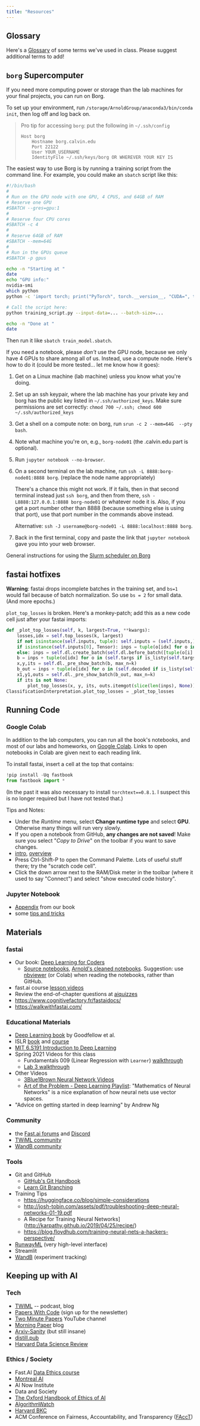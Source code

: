 ```yaml
---
title: "Resources"
---
```


## Glossary

Here's a [Glossary](../glossary/) of some terms we've used in class. Please suggest additional terms to add!

## `borg` Supercomputer

If you need more computing power or storage than the lab machines for your final projects, you can run on Borg.

To set up your environment, run `/storage/ArnoldGroup/anaconda3/bin/conda init`, then log off and log back on.

> Pro tip for accessing `borg`: put the following in `~/.ssh/config`
>
> ```
> Host borg
>     Hostname borg.calvin.edu
>     Port 22122
>     User YOUR_USERNAME
>     IdentityFile ~/.ssh/keys/borg OR WHEREVER YOUR KEY IS
> ```

The easiest way to use Borg is by running a training script from the command line. For example, you could make an `sbatch` script like this:

```bash
#!/bin/bash
#
# Run on the GPU node with one GPU, 4 CPUS, and 64GB of RAM
# Reserve one GPU
#SBATCH --gres=gpu:1
#
# Reserve four CPU cores
#SBATCH -c 4
#
# Reserve 64GB of RAM
#SBATCH --mem=64G
#
# Run in the GPUs queue
#SBATCH -p gpus

echo -n "Starting at "
date
echo "GPU info:"
nvidia-smi
which python
python -c 'import torch; print("PyTorch", torch.__version__, "CUDA=", torch.cuda.is_available())'

# Call the script here:
python training_script.py --input-data=... --batch-size=...

echo -n "Done at "
date
```

Then run it like `sbatch train_model.sbatch`.

If you need a notebook, please *don't* use the GPU node, because we only have 4 GPUs to share among all of us. Instead, use a compute node. Here's how to do it (could be more tested... let me know how it goes):

1. Get on a Linux machine (lab machine) unless you know what you're doing.
2. Set up an ssh keypair, where the lab machine has your private key and borg has the public key listed in `~/.ssh/authorized_keys`. Make sure permissions are set correctly: `chmod 700 ~/.ssh; chmod 600 ~/.ssh/authorized_keys`
3. Get a shell on a compute note: on borg, run `srun -c 2 --mem=64G  --pty bash`.
4. Note what machine you're on, e.g., `borg-node01` (the .calvin.edu part is optional).
5. Run `jupyter notebook --no-browser`.
6. On a second terminal on the lab machine, run `ssh -L 8888:borg-node01:8888 borg`. (replace the node name appropriately)
  
    There's a chance this might not work. If it fails, then in that second terminal instead just `ssh borg`, and then from there, `ssh -L8888:127.0.0.1:8888 borg-node01` or whatever node it is. Also, if you get a port number other than 8888 (because something else is using that port), use that port number in the commands above instead.

    Alternative: `ssh -J username@borg-node01 -L 8888:localhost:8888 borg`.

7. Back in the first terminal, copy and paste the link that `jupyter notebook` gave you into your web browser.

General instructions for using the [Slurm scheduler on Borg](https://borg.calvin.edu/resources-slurm.html)

## fastai hotfixes

**Warning**: fastai drops incomplete batches in the training set, and `bs=1` would fail because of batch normalization. So use `bs = 2` for small data. (And more epochs.)

`plot_top_losses` is broken. Here's a monkey-patch; add this as a new code cell just after your fastai imports:

```python
def _plot_top_losses(self, k, largest=True, **kwargs):
    losses,idx = self.top_losses(k, largest)
    if not isinstance(self.inputs, tuple): self.inputs = (self.inputs,)
    if isinstance(self.inputs[0], Tensor): inps = tuple(o[idx] for o in self.inputs)
    else: inps = self.dl.create_batch(self.dl.before_batch([tuple(o[i] for o in self.inputs) for i in idx]))
    b = inps + tuple(o[idx] for o in (self.targs if is_listy(self.targs) else (self.targs,)))
    x,y,its = self.dl._pre_show_batch(b, max_n=k)
    b_out = inps + tuple(o[idx] for o in (self.decoded if is_listy(self.decoded) else (self.decoded,)))
    x1,y1,outs = self.dl._pre_show_batch(b_out, max_n=k)
    if its is not None:
        plot_top_losses(x, y, its, outs.itemgot(slice(len(inps), None)), self.preds[idx], losses,  **kwargs)
ClassificationInterpretation.plot_top_losses = _plot_top_losses
```


## Running Code

### Google Colab

In addition to the lab computers, you can run all the book's notebooks, and most of our labs and homeworks, on [Google Colab](https://colab.research.google.com/).
Links to open notebooks in Colab are given next to each reading link.

To install fastai, insert a cell at the top that contains:

```python
!pip install -Uq fastbook
from fastbook import *
```

(In the past it was also necessary to install `torchtext==0.8.1`. I suspect this is no longer required but I have not tested that.)

Tips and Notes:

- Under the *Runtime* menu, select **Change runtime type** and select **GPU**. Otherwise many things will run very slowly.
- If you open a notebook from GitHub, **any changes are not saved**! Make sure you select "*Copy to Drive*" on the toolbar if you want to save changes.
- [intro](https://colab.research.google.com/notebooks/intro.ipynb), [overview](https://colab.research.google.com/notebooks/basic_features_overview.ipynb)
- Press Ctrl-Shift-P to open the Command Palette. Lots of useful stuff there; try the "scratch code cell".
- Click the down arrow next to the RAM/Disk meter in the toolbar (where it used to say "Connect") and select "show executed code history".

### Jupyter Notebook

-   [Appendix](https://nbviewer.jupyter.org/github/fastai/fastbook/blob/master/app_jupyter.ipynb) from our book
-   some [tips and tricks](https://github.com/NirantK/best-of-jupyter)

## Materials

### fastai

-   Our book: [Deep Learning for Coders](https://www.amazon.com/Deep-Learning-Coders-fastai-PyTorch/dp/1492045527/)
    -   [Source notebooks](https://github.com/fastai/fastbook), [Arnold's cleaned notebooks](https://github.com/kcarnold/fastbook/tree/master/clean). Suggestion: use [nbviewer](https://nbviewer.jupyter.org/) (or Colab) when reading the notebooks, rather than GitHub.
- fast.ai course [lesson videos](https://course.fast.ai/videos/)
- Review the end-of-chapter questions at [aiquizzes](https://aiquizzes.com/)
- <https://www.cognitivefactory.fr/fastaidocs/>
- <https://walkwithfastai.com/>

### Educational Materials

- [Deep Learning book](https://www.deeplearningbook.org/) by Goodfellow et al.
- ISLR [book](https://www.statlearning.com/) and [course](https://www.statlearning.com/online-course)
- [MIT 6.S191 Introduction to Deep Learning](http://introtodeeplearning.com/)
- Spring 2021 Videos for this class
  - Fundamentals 009 (Linear Regression with `Learner`) [walkthrough](https://www.youtube.com/playlist?list=PLYvyo-La3zBOvTxiOhy4y6l65TxcUtCuS)
  - [Lab 3 walkthrough](https://www.youtube.com/playlist?list=PLYvyo-La3zBN8qoyCf3l0RRaopUa0KXPG)
- Other Videos
  - [3Blue1Brown Neural Network Videos](https://www.youtube.com/playlist?list=PLZHQObOWTQDNU6R1_67000Dx_ZCJB-3pi)
  - [Art of the Problem - Deep Learning Playlist](https://www.youtube.com/playlist?list=PLbg3ZX2pWlgKV8K6bFJr5dhM7oOClExUJ): "Mathematics of Neural Networks" is a nice explanation of how neural nets use vector spaces.
- "Advice on getting started in deep learning" by Andrew Ng

### Community

- the [Fast.ai forums](https://forums.fast.ai/) and [Discord](https://discord.com/invite/xnpeRdg)
- [TWiML community](https://twimlai.com/community/)
- [WandB community](https://community.wandb.ai/)

### Tools

- Git and GitHub
  - [GitHub's Git Handbook](https://guides.github.com/introduction/git-handbook/)
  - [Learn Git Branching](https://learngitbranching.js.org/?locale=en_US)
- Training Tips
  - <https://huggingface.co/blog/simple-considerations>
  - <http://josh-tobin.com/assets/pdf/troubleshooting-deep-neural-networks-01-19.pdf>
  - A Recipe for Training Neural Networks](http://karpathy.github.io/2019/04/25/recipe/)
  - https://blog.floydhub.com/training-neural-nets-a-hackers-perspective/
- [RunwayML](https://runwayml.com/) (very high-level interface)
- Streamlit
- [WandB](https://wandb.ai/) (experiment tracking)

## Keeping up with AI

### Tech

-   [TWIML](https://twimlai.com/) -- podcast, blog
-   [Papers With Code](https://paperswithcode.com/) (sign up for the newsletter)
-   [Two Minute Papers](https://www.youtube.com/channel/UCbfYPyITQ-7l4upoX8nvctg) YouTube channel
-   [Morning Paper](https://blog.acolyer.org/) blog
-   [Arxiv-Sanity](http://www.arxiv-sanity.com/) (but still insane)
-   [distill.pub](https://distill.pub/)
-   [Harvard Data Science Review](https://hdsr.mitpress.mit.edu/)

### Ethics / Society

-   Fast.AI [Data Ethics course](https://ethics.fast.ai/)
-   [Montreal AI](https://montrealethics.ai/introduction-to-ethical-ai-principles/)
-   AI Now Institute
-   Data and Society
-   [The Oxford Handbook of Ethics of AI](https://global.oup.com/academic/product/the-oxford-handbook-of-ethics-of-ai-9780190067397?cc=ca&lang=en&#)
-   [AlgorithmWatch](https://algorithmwatch.org/en/)
-   [Harvard BKC](https://twitter.com/BKCHarvard)
-   ACM Conference on Fairness, Accountability, and Transparency ([FAccT](https://facctconference.org/))
